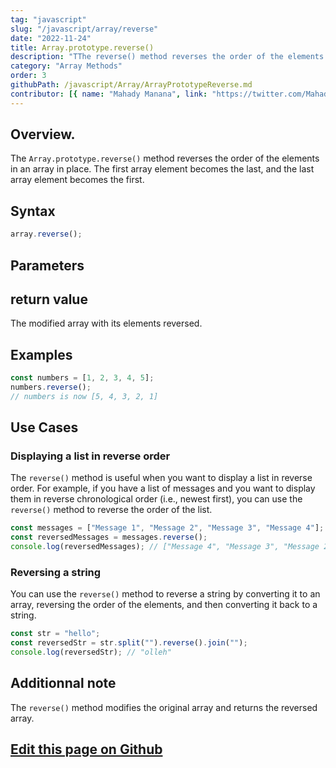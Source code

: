 ```yaml
---
tag: "javascript"
slug: "/javascript/array/reverse"
date: "2022-11-24"
title: Array.prototype.reverse()
description: "TThe reverse() method reverses the order of the elements in an array in place."
category: "Array Methods"
order: 3
githubPath: /javascript/Array/ArrayPrototypeReverse.md
contributor: [{ name: "Mahady Manana", link: "https://twitter.com/MahadyManana" }]
---
```


## Overview.

The `Array.prototype.reverse()` method reverses the order of the elements in an array in place. The first array element becomes the last, and the last array element becomes the first.

## Syntax

```javascript
array.reverse();
```

## Parameters

## return value

The modified array with its elements reversed.

## Examples

```javascript
const numbers = [1, 2, 3, 4, 5];
numbers.reverse();
// numbers is now [5, 4, 3, 2, 1]
```

## Use Cases

### Displaying a list in reverse order

The `reverse()` method is useful when you want to display a list in reverse order. For example, if you have a list of messages and you want to display them in reverse chronological order (i.e., newest first), you can use the `reverse()` method to reverse the order of the list.

```javascript
const messages = ["Message 1", "Message 2", "Message 3", "Message 4"];
const reversedMessages = messages.reverse();
console.log(reversedMessages); // ["Message 4", "Message 3", "Message 2", "Message 1"]
```

### Reversing a string

You can use the `reverse()` method to reverse a string by converting it to an array, reversing the order of the elements, and then converting it back to a string.

```javascript
const str = "hello";
const reversedStr = str.split("").reverse().join("");
console.log(reversedStr); // "olleh"
```

## Additionnal note

The `reverse()` method modifies the original array and returns the reversed array.

## <a href="https://github.com/mahady-manana/betatuto-docs/tree/main/docs/javascript/Array/ArrayPrototypeReverse.md" target="_blank">Edit this page on Github</a>
